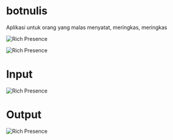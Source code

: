 # botnulis
Aplikasi untuk orang yang malas menyatat, meringkas, meringkas

![Rich Presence](https://cdn.discordapp.com/attachments/591492962685419531/765871071643435008/unknown.png)

![Rich Presence](https://cdn.discordapp.com/attachments/591492962685419531/765871138256453653/unknown.png)

# Input
![Rich Presence](https://cdn.discordapp.com/attachments/591492962685419531/765940703057543168/unknown.png)

# Output
![Rich Presence](https://cdn.discordapp.com/attachments/591492962685419531/765941192445526075/unknown.png)

